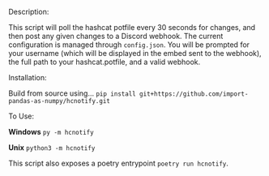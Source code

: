 Description: 

This script will poll the hashcat potfile every 30 seconds for changes, and then post any given changes to a Discord webhook. 
The current configuration is managed through `config.json`. You will be prompted for your username (which will be displayed in the embed sent to the webhook), the full path to your hashcat.potfile, and a valid webhook. 


Installation: 

Build from source using... 
`pip install git+https://github.com/import-pandas-as-numpy/hcnotify.git`

To Use: 

**Windows**
`py -m hcnotify`

**Unix**
`python3 -m hcnotify`

This script also exposes a poetry entrypoint `poetry run hcnotify`.
